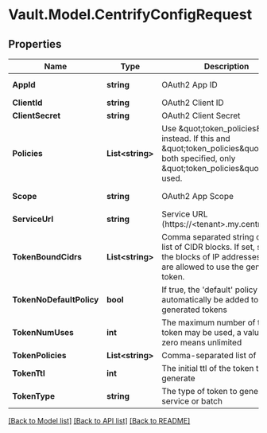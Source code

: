 # Vault.Model.CentrifyConfigRequest

## Properties

Name | Type | Description | Notes
------------ | ------------- | ------------- | -------------
**AppId** | **string** | OAuth2 App ID | [optional] [default to "vault_io_integration"]
**ClientId** | **string** | OAuth2 Client ID | [optional] 
**ClientSecret** | **string** | OAuth2 Client Secret | [optional] 
**Policies** | **List&lt;string&gt;** | Use \&quot;token_policies\&quot; instead. If this and \&quot;token_policies\&quot; are both specified, only \&quot;token_policies\&quot; will be used. | [optional] 
**Scope** | **string** | OAuth2 App Scope | [optional] [default to "vault_io_integration"]
**ServiceUrl** | **string** | Service URL (https://&lt;tenant&gt;.my.centrify.com) | [optional] 
**TokenBoundCidrs** | **List&lt;string&gt;** | Comma separated string or JSON list of CIDR blocks. If set, specifies the blocks of IP addresses which are allowed to use the generated token. | [optional] 
**TokenNoDefaultPolicy** | **bool** | If true, the &#39;default&#39; policy will not automatically be added to generated tokens | [optional] 
**TokenNumUses** | **int** | The maximum number of times a token may be used, a value of zero means unlimited | [optional] 
**TokenPolicies** | **List&lt;string&gt;** | Comma-separated list of policies | [optional] 
**TokenTtl** | **int** | The initial ttl of the token to generate | [optional] 
**TokenType** | **string** | The type of token to generate, service or batch | [optional] [default to "default-service"]

[[Back to Model list]](../README.md#documentation-for-models) [[Back to API list]](../README.md#documentation-for-api-endpoints) [[Back to README]](../README.md)

